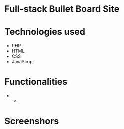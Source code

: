 # Full-stack Bullet Board Site
# Technologies used
* PHP
* HTML
* CSS
* JavaScript

# Functionalities
* -

# Screenshors

